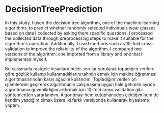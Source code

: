 ﻿# DecisionTreePrediction

In this study, I used the decision tree algorithm, one of the machine learning algorithms, to predict whether randomly selected individuals wear glasses based on data I collected by asking them specific questions. I processed the collected data through preprocessing steps to make it suitable for the algorithm's operation. Additionally, I used methods such as 10-fold cross-validation to improve the reliability of the algorithm. I compared two versions of the algorithm: one imported from a library and one that I implemented myself.

Bu çalışmada rastgele insanlara belirli sorular sorularak topadığım verilere göre gözlük kullanıp kullanmadıklarını tahmin etmek için makine öğrenmesi algoritmaslarından karar ağacını kullandım. Topladığım verileri ön işlemlerden geçirerek algoritmanın çalışmasına uygun hale getirdim ayrıca algoritmanın güvenilirliğini arttırmak için 10-fold cross validation gibi yöntemlerden yararlandım. Algoritmayı hem kütüphaneden çektiğim hem de kendim yazdığım olmak üzere iki farklı versiyonda kullanarak kıyaslama yaptım.


